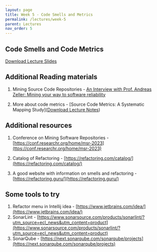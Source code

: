 ```yaml
---
layout: page
title: Week 5 - Code Smells and Metrics
permalink: /lectures/week-5
parent: Lectures
nav_order: 5
---
```


## Code Smells and Code Metrics

[Download Lecture Slides](https://karthikv1392.github.io/cs6401_se_2023/slides/w5_L1_code_smells_code_metrics.pdf)

## Additional Reading materials

1. Mining Source Code Repositories - [An Interview with Prof. Andreas Zeller: Mining your way to software reliability](https://dl.acm.org/doi/10.1145/1880066.1883621)

2. More about code metrics - [Source Code Metrics: A Systematic Mapping Study]([Download Lecture Notes](ttps://karthikv1392.github.io/cs6401_se_2023/resources/Lecture_notes_on_Modeling_dynamics_of_software_systems-v1.pdf))


## Additional resources

1. Conference on Mining Software Repositories - [https://conf.researchr.org/home/msr-2023](ttps://conf.researchr.org/home/msr-2023)

2. Catalog of Refactoring - [https://refactoring.com/catalog/](https://refactoring.com/catalog/)

3. A good website with information on smells and refactoring - [https://refactoring.guru/](https://refactoring.guru/)


## Some tools to try

1. Refactor menu in Intellij idea - [https://www.jetbrains.com/idea/](https://www.jetbrains.com/idea/)
2. SonarLint - [https://www.sonarsource.com/products/sonarlint/?utm_source=ecl_news&utm_content=product](https://www.sonarsource.com/products/sonarlint/?utm_source=ecl_news&utm_content=product)
3. SonarQube - [https://next.sonarqube.com/sonarqube/projects](https://next.sonarqube.com/sonarqube/projects)
